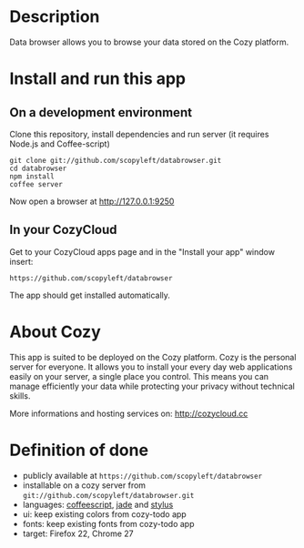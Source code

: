 # Description

Data browser allows you to browse your data stored on the Cozy platform.


# Install and run this app

## On a development environment

Clone this repository, install dependencies and run server (it requires Node.js
and Coffee-script)
    
    git clone git://github.com/scopyleft/databrowser.git
    cd databrowser
    npm install
    coffee server

Now open a browser at http://127.0.0.1:9250


## In your CozyCloud

Get to your CozyCloud apps page and in the "Install your app" window insert:

    https://github.com/scopyleft/databrowser

The app should get installed automatically.


# About Cozy

This app is suited to be deployed on the Cozy platform. Cozy is the personal
server for everyone. It allows you to install your every day web applications 
easily on your server, a single place you control. This means you can manage 
efficiently your data while protecting your privacy without technical skills.

More informations and hosting services on:
http://cozycloud.cc


# Definition of done

* publicly available at `https://github.com/scopyleft/databrowser`
* installable on a cozy server from `git://github.com/scopyleft/databrowser.git`
* languages: [coffeescript](http://coffeescript.org/), [jade](http://jade-lang.com/) and [stylus](http://learnboost.github.io/stylus/)
* ui: keep existing colors from cozy-todo app
* fonts: keep existing fonts from cozy-todo app
* target: Firefox 22, Chrome 27
